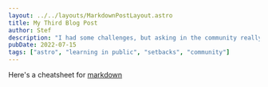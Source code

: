 ```yaml
---
layout: ../../layouts/MarkdownPostLayout.astro
title: My Third Blog Post
author: Stef
description: "I had some challenges, but asking in the community really helped!"
pubDate: 2022-07-15
tags: ["astro", "learning in public", "setbacks", "community"]
---
```

Here's a cheatsheet for [markdown](https://www.markdownguide.org/cheat-sheet/)